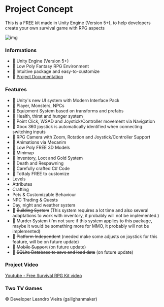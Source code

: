 # Project Concept #

This is a FREE kit made in Unity Engine (Version 5+), to help developers create your own survival game with RPG aspects 

![img](https://i.imgur.com/ZyvBV9B.png)

### Informations ###

* :small_blue_diamond: Unity Engine (Version 5+)
* :small_blue_diamond: Low Poly Fantasy RPG Environment
* :small_blue_diamond: Intuitive package and easy-to-customize
* :small_blue_diamond: [Project Documentation](https://paper.dropbox.com/doc/Free-Survival-RPG-Kit-jAB9aElWZ0h9ZR8FoTjJZ?_tk=share_copylink)

### Features ###

* :small_blue_diamond: Unity's new UI system with Modern Interface Pack
* :small_blue_diamond: Player, Monsters, NPCs
* :small_blue_diamond: Equipment System based on transforms and prefabs
* :small_blue_diamond: Health, thirst and hunger system
* :small_blue_diamond: Point Click, WSAD and Joystick/Controller movement via Navigation
* :small_blue_diamond: Xbox 360 joystick is automatically identified when connecting switching inputs
* :small_blue_diamond: RPG Camera with Zoom, Rotation and Joystick/Controller Support
* :small_blue_diamond: Animations via Mecanim
* :small_blue_diamond: Low Poly FREE 3D Models
* :small_blue_diamond: Minimap
* :small_blue_diamond: Inventory, Loot and Gold System
* :small_blue_diamond: Death and Respawning
* :small_blue_diamond: Carefully crafted C# Code
* :small_blue_diamond: Tottaly FREE to customize
* Levels
* Attributes
* Crafting
* Pets & Customizable Behaviour
* NPC Trading & Quests
* Day, night and weather system
* :small_orange_diamond: ~~Building System~~ (This system requires a lot time and also several adaptations to work with inventory, it probably will not be implemented.)
* :small_orange_diamond: ~~Murder System~~ (I'm not sure if this system applies to this package, maybe it would be something more for MMO, it probably will not be implemented)
* :small_orange_diamond: ~~Platform Independent~~ (needed make some adjusts on joystick for this feature, will be on future update)
* :small_orange_diamond: ~~Mobile Support~~ (on future update)
* :small_orange_diamond: ~~SQLite Database to save and load data~~ (on future update)

### Project Video ###

[Youtube - Free Survival RPG Kit video](https://youtu.be/SZS5dWyoV3A)


### Two TV Games ###

:copyright: Developer Leandro Vieira (gallighanmaker)
